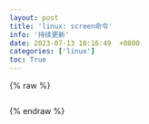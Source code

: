 ```yaml
---
layout: post
title: 'linux: screen命令'
info: '持续更新'
date: 2023-07-13 10:16:49  +0800
categories: ['linux']
toc: True
---
```




{% raw %}
```
```
{% endraw %}
